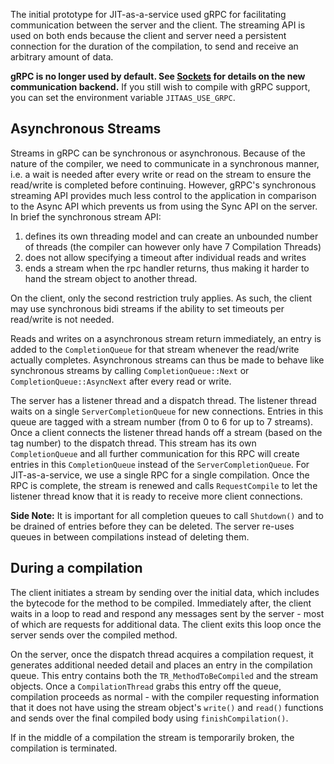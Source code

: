 The initial prototype for JIT-as-a-service used gRPC for facilitating
communication between the server and the client. The streaming API is used on
both ends because the client and server need a persistent connection for the
duration of the compilation, to send and receive an arbitrary amount of data.

**gRPC is no longer used by default. See [Sockets](Sockets.md) for details
on the new communication backend.** If you still wish to compile with gRPC
support, you can set the environment variable `JITAAS_USE_GRPC`.

## Asynchronous Streams

Streams in gRPC can be synchronous or asynchronous. Because of the nature of the
compiler, we need to communicate in a synchronous manner, i.e. a wait is needed
after every write or read on the stream to ensure the read/write is completed
before continuing. However, gRPC's synchronous streaming API provides much less
control to the application in comparison to the Async API which prevents us from
using the Sync API on the server. In brief the synchronous stream API:

1. defines its own threading model and can create an unbounded number of
threads (the compiler can however only have 7 Compilation Threads)
2. does not allow specifying a timeout after individual reads and writes
3. ends a stream when the rpc handler returns, thus making it harder to hand the
stream object to another thread.

On the client, only the second restriction truly applies. As such, the client
may use synchronous bidi streams if the ability to set timeouts per read/write
is not needed.

Reads and writes on a asynchronous stream return immediately, an entry is added
to the `CompletionQueue` for that stream whenever the read/write actually
completes. Asynchronous streams can thus be made to behave like synchronous
streams by calling `CompletionQueue::Next` or `CompletionQueue::AsyncNext` after
every read or write.

The server has a listener thread and a dispatch thread. The listener thread
waits on a single `ServerCompletionQueue` for new connections. Entries in this
queue are tagged with a stream number (from 0 to 6 for up to 7 streams). Once a
client connects the listener thread hands off a stream (based on the tag number)
to the dispatch thread. This stream has its own `CompletionQueue` and all
further communication for this RPC will create entries in this `CompletionQueue`
instead of the `ServerCompletionQueue`. For JIT-as-a-service, we use a single
RPC for a single compilation. Once the RPC is complete, the stream is renewed
and calls `RequestCompile` to let the listener thread know that it is ready to
receive more client connections.

**Side Note:** It is important for all completion queues to call `Shutdown()`
and to be drained of entries before they can be deleted. The server re-uses
queues in between compilations instead of deleting them.

## During a compilation

The client initiates a stream by sending over the initial data, which includes
the bytecode for the method to be compiled. Immediately after, the client waits
in a loop to read and respond any messages sent by the server - most of which
are requests for additional data. The client exits this loop once the server
sends over the compiled method.

On the server, once the dispatch thread acquires a compilation request, it
generates additional needed detail and places an entry in the compilation
queue. This entry contains both the `TR_MethodToBeCompiled` and the stream
objects. Once a `CompilationThread` grabs this entry off the queue, compilation
proceeds as normal - with the compiler requesting information that it does not
have using the stream object's `write()` and `read()` functions and sends over
the final compiled body using `finishCompilation()`.

If in the middle of a compilation the stream is temporarily broken, the
compilation is terminated.
